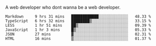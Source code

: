 A web developer who dont wanna be a web developer.

<!--START_SECTION:waka-->

```text
Markdown     9 hrs 31 mins   ████████████░░░░░░░░░░░░░   48.33 %
TypeScript   6 hrs 32 mins   ████████▒░░░░░░░░░░░░░░░░   33.15 %
LESS         1 hr 51 mins    ██▒░░░░░░░░░░░░░░░░░░░░░░   09.39 %
JavaScript   1 hr 3 mins     █▒░░░░░░░░░░░░░░░░░░░░░░░   05.33 %
JSON         27 mins         ▓░░░░░░░░░░░░░░░░░░░░░░░░   02.31 %
HTML         16 mins         ▒░░░░░░░░░░░░░░░░░░░░░░░░   01.37 %
```

<!--END_SECTION:waka-->
